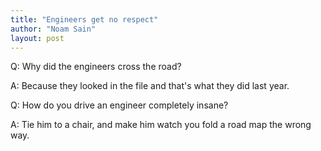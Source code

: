 ```yaml
---
title: "Engineers get no respect"
author: "Noam Sain"
layout: post
---
```


Q: Why did the engineers cross the road?

A: Because they looked in the file and that's what they did last year.

Q: How do you drive an engineer completely insane?

A: Tie him to a chair, and make him watch you fold a road map the wrong way.
